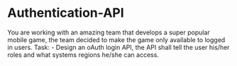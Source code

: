 # Authentication-API
You are working with an amazing team that develops a super popular mobile game, the team decided to  make the game only available to logged in users. Task: - Design an oAuth login API, the API shall tell the user his/her roles and what systems regions  he/she can access.
